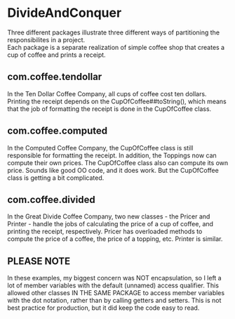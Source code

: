 # DivideAndConquer

Three different packages illustrate three different ways of partitioning the responsibilites in a project.  
Each package is a separate realization of simple coffee shop that creates a cup of coffee and prints a receipt.

## com.coffee.tendollar

In the Ten Dollar Coffee Company, all cups of coffee cost ten dollars.  Printing the receipt depends on the CupOfCoffee##toString(), 
which means that the job of formatting the receipt is done in the CupOfCoffee class.

## com.coffee.computed

In the Computed Coffee Company, the CupOfCoffee class is still responsible for formatting the receipt.  In addition, the
Toppings now can compute their own prices.  The CupOfCoffee class also can compute its own price.  Sounds like good OO
code, and it does work.  But the CupOfCoffee class is getting a bit complicated.

## com.coffee.divided

In the Great Divide Coffee Company, two new classes - the Pricer and Printer - handle the jobs of calculating the price of
a cup of coffee, and printing the receipt, respectively.  Pricer has overloaded methods to compute the price of a coffee, the price of a topping, etc.  Printer is similar.

## PLEASE NOTE

In these examples, my biggest concern was NOT encapsulation, so I left a lot of member variables with the default (unnamed) access qualifier.  This allowed other 
classes IN THE SAME PACKAGE to access member variables with the dot notation, rather than by calling getters and setters.  This is not best practice for
production, but it did keep the code easy to read.
